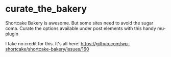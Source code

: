 # curate_the_bakery
Shortcake Bakery is awesome. But some sites need to avoid the sugar coma. Curate the options available under post elements with this handy mu-plugin

I take no credit for this. It's all here: https://github.com/wp-shortcake/shortcake-bakery/issues/160
